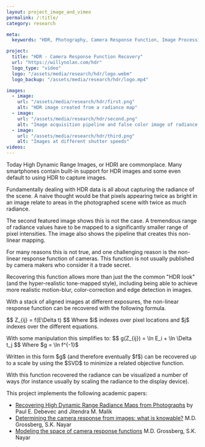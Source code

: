 ```yaml
---
layout: project_image_and_vimeo
permalink: /:title/
category: research

meta:
  keywords: "HDR, Photography, Camera Response Function, Image Processing, Research, Computational Photography"

project:
  title: "HDR - Camera Response Function Recovery"
  url: "https://willynolan.com/hdr"
  logo_type: "video"
  logo: "/assets/media/research/hdr/logo.webm"
  logo_backup: "/assets/media/research/hdr/logo.mp4"

images:
  - image:
    url: "/assets/media/research/hdr/first.png"
    alt: "HDR image created from a radiance map"
  - image:
    url: "/assets/media/research/hdr/second.png"
    alt: "Image acquisition pipeline and false color image of radiance map"
  - image:
    url: "/assets/media/research/hdr/third.png"
    alt: "Images at different shutter speeds"
videos:
---
```

<p>
Today High Dynamic Range Images, or HDRI are commonplace. Many smartphones contain built-in support for HDR images and 
some even default to using HDR to capture images.
</p>

<p>
Fundamentally dealing with HDR data is all about capturing the radiance of the scene. A naive thought would be that 
pixels appearing twice as bright in an image relate to areas in the photographed scene with twice as much radiance.
</p>

<p>
The second featured image shows this is not the case. A tremendous range of radiance values have to be mapped to 
a significantly smaller range of pixel intensities. The image also shows the pipeline that creates this non-linear 
mapping.
</p>

<p>
For many reasons this is not true, and one challenging reason is the non-linear response function of cameras. This 
function is not usually published by camera makers who consider it a trade secret. 
</p>

<p>
Recovering this function allows more than just the the common "HDR look" (and the hyper-realistic 
tone-mapped style), including being able to achieve more realistic motion-blur, color-correction and edge 
detection in images. 
</p>

<p>
With a stack of aligned images at different exposures, the non-linear response function can be recovered with the 
following formula.
</p>

<p>
$$
Z_{ij} = f(E\Delta t)
$$
Where $i$ indexes over pixel locations and $j$ indexes over the different equations.
</p>

<p>
With some manipulation this simplifies to:
$$
g(Z_{ij}) = \ln E_i + \ln \Delta t_j
$$
Where $g = \ln f^{-1}$
</p>

<p>
Written in this form $g$ (and therefore eventually $f$) can be recovered up to a scale by using the $SVD$ to minimize 
a related objective function. 
</p>

<p>
With this function recovered the radiance can be visualized a number of ways (for instance usually by scaling the radiance
to the display device).
</p>

<p>
This project implements the following academic papers:
</p>

<ul>
    <li>
        <a href="https://dl.acm.org/doi/10.1145/1401132.1401174">Recovering High Dynamic Range Radiance Maps from Photographs</a> by Paul E. Debevec and Jitendra M. Malik
    </li>
    <li>
        <a href="https://ieeexplore.ieee.org/document/1240119">Determining the camera response from images: what is knowable?</a> M.D. Grossberg, S.K. Nayar
     </li>
     <li>
         <a href="https://ieeexplore.ieee.org/document/1323796">Modeling the space of camera response functions</a> M.D. Grossberg, S.K. Nayar
      </li>
</ul>
